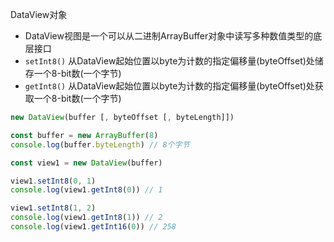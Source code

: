 <!--
 * @项目名称: monitor-resource-web
 * @文件名: filename
 * @版权保护声明: tecent.Co.Ltd
 * @内容描述: file content
 * @创建者: ppennzhou
 * @创建时间: 2021-07-28 11:24:20
 * @修订记录: 
-->
DataView对象
* DataView视图是一个可以从二进制ArrayBuffer对象中读写多种数值类型的底层接口
* `setInt8()` 从DataView起始位置以byte为计数的指定偏移量(byteOffset)处储存一个8-bit数(一个字节)
* `getInt8()` 从DataView起始位置以byte为计数的指定偏移量(byteOffset)处获取一个8-bit数(一个字节)

```js
new DataView(buffer [, byteOffset [, byteLength]])
```

```js
const buffer = new ArrayBuffer(8)
console.log(buffer.byteLength) // 8个字节

const view1 = new DataView(buffer)

view1.setInt8(0, 1)
console.log(view1.getInt8(0)) // 1

view1.setInt8(1, 2)
console.log(view1.getInt8(1)) // 2
console.log(view1.getInt16(0)) // 258
```